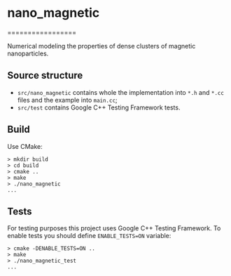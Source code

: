 # nano_magnetic
=================

Numerical modeling the properties of dense clusters of magnetic nanoparticles.

## Source structure

* `src/nano_magnetic` contains whole the implementation into `*.h` and `*.cc` files and the example into `main.cc`;
* `src/test` contains Google C++ Testing Framework tests.

## Build

Use CMake:

```
> mkdir build
> cd build
> cmake ..
> make
> ./nano_magnetic
...
```

## Tests

For testing purposes this project uses Google C++ Testing Framework. To enable tests you should define `ENABLE_TESTS=ON` variable:

```
> cmake -DENABLE_TESTS=ON ..
> make
> ./nano_magnetic_test
...
```
